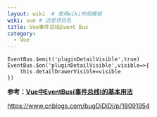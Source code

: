 ```yaml
---
layout: wiki  # 使用wiki布局模板
wiki: vue # 这是项目名
title: Vue事件总线Event Bus
category:
  - Vue
---
```


```
EventBus.$emit('pluginDetailVisible',true) 
EventBus.$on('pluginDetailVisible',visible=>{ 
    this.detailDrawerVisible=visible 
})
```
  

**参考：**[**Vue中EventBus(事件总线)的基本用法**](https://www.cnblogs.com/bkzj/p/16743584.html)

  

https://www.cnblogs.com/bugDiDiDi/p/18091954